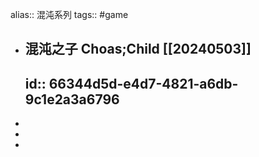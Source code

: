 alias:: 混沌系列
tags:: #game
- ## 混沌之子 Choas;Child [[20240503]]
  id:: 66344d5d-e4d7-4821-a6db-9c1e2a3a6796
  -
-
-
-